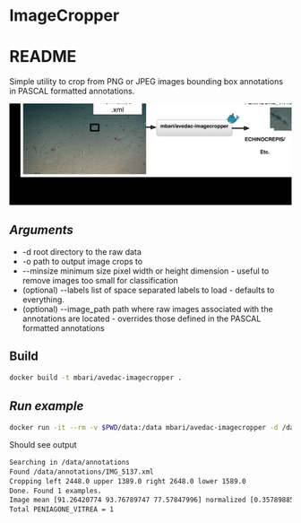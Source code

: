 # ImageCropper

# README #
  
Simple utility to crop from PNG or JPEG images bounding box annotations in PASCAL formatted annotations.  
    
![ Image link ](/img/flow.jpg)

## *Arguments* 

  * -d root directory to the raw data
  * -o path to output image crops to
  * --minsize minimum size pixel width or height dimension - useful to remove images too small for classification
  * (optional) --labels list of space separated labels to load - defaults to everything. 
  * (optional) --image_path path where raw images associated with the annotations are located - overrides those defined
  in the PASCAL formatted annotations

## Build

```bash
docker build -t mbari/avedac-imagecropper .
```
## *Run example*

```bash
docker run -it --rm -v $PWD/data:/data mbari/avedac-imagecropper -d /data/annotations --image_dir /data/imgs  -o /data/out
```

Should see output
```bash
Searching in /data/annotations
Found /data/annotations/IMG_5137.xml
Cropping left 2448.0 upper 1389.0 right 2648.0 lower 1589.0
Done. Found 1 examples.
Image mean [91.26420774 93.76789747 77.57847996] normalized [0.35789885 0.36771724 0.30422933]
Total PENIAGONE_VITREA = 1
```
